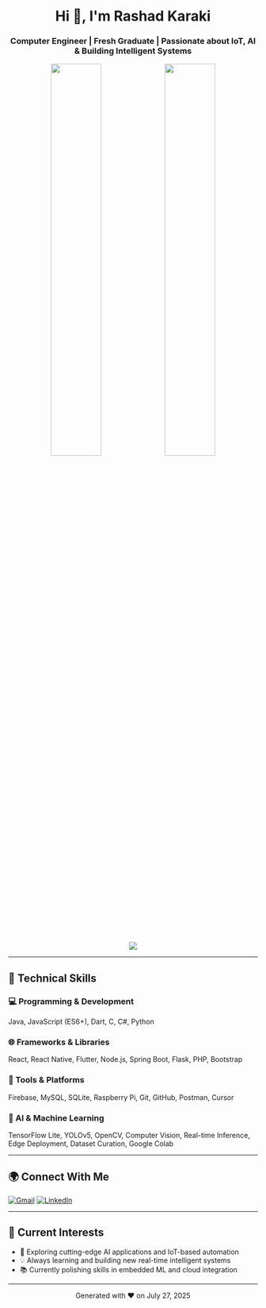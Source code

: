 
<h1 align="center">Hi 👋, I'm Rashad Karaki</h1>
<h3 align="center">Computer Engineer | Fresh Graduate | Passionate about IoT, AI & Building Intelligent Systems</h3>

<p align="center">
  <img src="https://github-readme-stats.vercel.app/api?username=raschad7&show_icons=true&theme=radical" width="45%" />
  <img src="https://github-readme-stats.vercel.app/api/top-langs/?username=raschad7&layout=compact&theme=radical" width="45%" />
</p>

<p align="center">
  <img src="https://github-readme-streak-stats.herokuapp.com/?user=raschad7&theme=radical" />
</p>

---

## 💼 Technical Skills

### 💻 Programming & Development
Java, JavaScript (ES6+), Dart, C, C#, Python

### 🌐 Frameworks & Libraries
React, React Native, Flutter, Node.js, Spring Boot, Flask, PHP, Bootstrap

### 🔧 Tools & Platforms
Firebase, MySQL, SQLite, Raspberry Pi, Git, GitHub, Postman, Cursor

### 🤖 AI & Machine Learning
TensorFlow Lite, YOLOv5, OpenCV, Computer Vision, Real-time Inference, Edge Deployment, Dataset Curation, Google Colab

---

## 🌍 Connect With Me

[![Gmail](https://img.shields.io/badge/Gmail-D14836?style=for-the-badge&logo=gmail&logoColor=white)](mailto:rashad.rh7@gmail.com)
[![LinkedIn](https://img.shields.io/badge/LinkedIn-blue?style=for-the-badge&logo=linkedin&logoColor=white)](https://www.linkedin.com/in/rashad-karaki-20415320b)

---

## 📌 Current Interests
- 🔭 Exploring cutting-edge AI applications and IoT-based automation
- 💡 Always learning and building new real-time intelligent systems
- 📚 Currently polishing skills in embedded ML and cloud integration

---

<p align="center">Generated with ❤️ on July 27, 2025</p>
